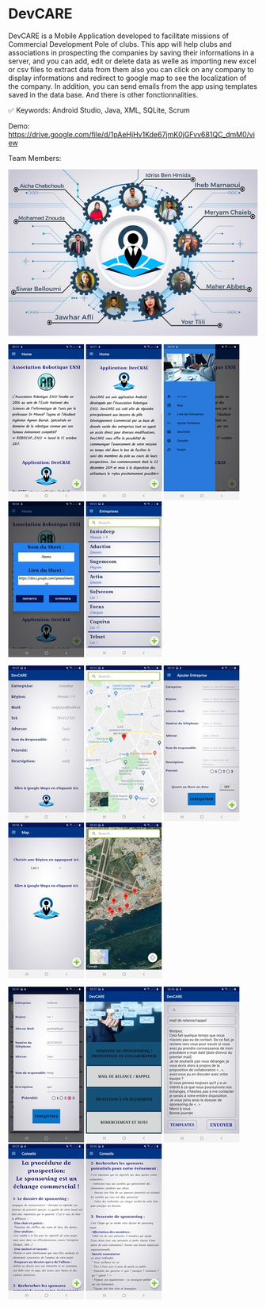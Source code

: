 # DevCARE

DevCARE is a Mobile Application developed to facilitate missions of Commercial Development Pole of clubs. This app will help clubs and associations in prospecting the companies by saving their informations in a server, and you can add, edit or delete data as welle as importing new excel or csv files to extract data from them also you can click on any company to display informations and redirect to google map to see the localization of the company. In addition, you can send emails from the app using templates saved in the data base. And there is other fonctionnalities.

✅ Keywords: Android Studio, Java, XML, SQLite, Scrum

Demo: https://drive.google.com/file/d/1pAeHjHv1Kde67jmK0jGFvv681QC_dmM0/view


Team Members:

![](team.jpg)



![](0.jpg)   ![](1.jpg)    ![](2.jpg)    ![](3.jpg)    ![](4.jpg)


![](5.jpg)   ![](6.jpg)    ![](7.jpg)    ![](14.jpg)   ![](8.jpg)


![](9.jpg)   ![](10.jpg)   ![](11.jpg)   ![](12.jpg)   ![](13.jpg)   

